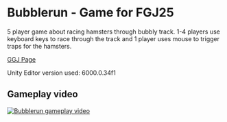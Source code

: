 # Bubblerun - Game for FGJ25

5 player game about racing hamsters through bubbly track. 1-4 players use keyboard keys to race through the track and 1 player uses mouse to trigger traps for the hamsters.

[GGJ Page](https://globalgamejam.org/games/2025/bubblerun-6)

Unity Editor version used: 6000.0.34f1

## Gameplay video
[![Bubblerun gameplay video](https://img.youtube.com/vi/fGuPoFbiXQM/0.jpg)](https://www.youtube.com/watch?v=fGuPoFbiXQM)
